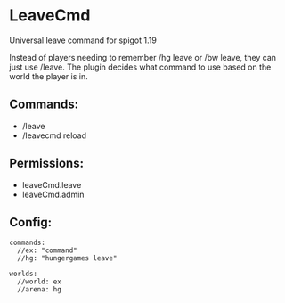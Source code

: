 # LeaveCmd
Universal leave command for spigot 1.19

Instead of players needing to remember /hg leave or /bw leave, they can just use /leave.
The plugin decides what command to use based on the world the player is in.

## Commands:
- /leave
- /leavecmd reload

## Permissions:
- leaveCmd.leave
- leaveCmd.admin

## Config:
    commands:
      //ex: "command"
      //hg: "hungergames leave"

    worlds:
      //world: ex
      //arena: hg
